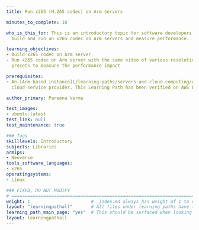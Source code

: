 ```yaml
---
title: Run x265 (H.265 codec) on Arm servers

minutes_to_complete: 10

who_is_this_for: This is an introductory topic for software developers who want to
  build and run an x265 codec on Arm servers and measure performance.

learning_objectives:
- Build x265 codec on Arm server
- Run x265 codec on Arm server with the same video of various resolutions and encoding
  presets to measure the performance impact

prerequisites:
- An [Arm based instance](/learning-paths/servers-and-cloud-computing/csp/) from an appropriate
  cloud service provider. This Learning Path has been verified on AWS EC2 and Oracle cloud services, running `Ubuntu Linux 20.04.`

author_primary: Pareena Verma

test_images:
- ubuntu:latest
test_link: null
test_maintenance: true

### Tags
skilllevels: Introductory
subjects: Libraries
armips:
- Neoverse
tools_software_languages:
- x265
operatingsystems:
- Linux

### FIXED, DO NOT MODIFY
# ================================================================================
weight: 1                       # _index.md always has weight of 1 to order correctly
layout: "learningpathall"       # All files under learning paths have this same wrapper
learning_path_main_page: "yes"  # This should be surfaced when looking for related content. Only set for _index.md of learning path content.
layout: learningpathall
---
```

